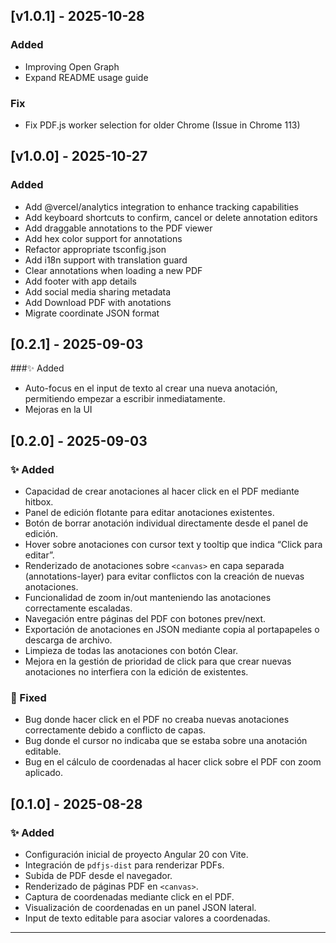 ## [v1.0.1] - 2025-10-28
### Added
- Improving Open Graph
- Expand README usage guide

### Fix
- Fix PDF.js worker selection for older Chrome (Issue in Chrome 113)

## [v1.0.0] - 2025-10-27
### Added
- Add @vercel/analytics integration to enhance tracking capabilities
- Add keyboard shortcuts to confirm, cancel or delete annotation editors
- Add draggable annotations to the PDF viewer
- Add hex color support for annotations
- Refactor appropriate tsconfig.json
- Add i18n support with translation guard
- Clear annotations when loading a new PDF
- Add footer with app details
- Add social media sharing metadata
- Add Download PDF with anotations
- Migrate coordinate JSON format

## [0.2.1] - 2025-09-03
###✨ Added
- Auto-focus en el input de texto al crear una nueva anotación, permitiendo empezar a escribir inmediatamente.
- Mejoras en la UI

## [0.2.0] - 2025-09-03
### ✨ Added
- Capacidad de crear anotaciones al hacer click en el PDF mediante hitbox.
- Panel de edición flotante para editar anotaciones existentes.
- Botón de borrar anotación individual directamente desde el panel de edición.
- Hover sobre anotaciones con cursor text y tooltip que indica “Click para editar”.
- Renderizado de anotaciones sobre `<canvas>` en capa separada (annotations-layer) para evitar conflictos con la creación de nuevas anotaciones.
- Funcionalidad de zoom in/out manteniendo las anotaciones correctamente escaladas.
- Navegación entre páginas del PDF con botones prev/next.
- Exportación de anotaciones en JSON mediante copia al portapapeles o descarga de archivo.
- Limpieza de todas las anotaciones con botón Clear.
- Mejora en la gestión de prioridad de click para que crear nuevas anotaciones no interfiera con la edición de existentes.
### 🐛 Fixed
- Bug donde hacer click en el PDF no creaba nuevas anotaciones correctamente debido a conflicto de capas.
- Bug donde el cursor no indicaba que se estaba sobre una anotación editable.
- Bug en el cálculo de coordenadas al hacer click sobre el PDF con zoom aplicado.

## [0.1.0] - 2025-08-28
### ✨ Added
- Configuración inicial de proyecto Angular 20 con Vite.
- Integración de `pdfjs-dist` para renderizar PDFs.
- Subida de PDF desde el navegador.
- Renderizado de páginas PDF en `<canvas>`.
- Captura de coordenadas mediante click en el PDF.
- Visualización de coordenadas en un panel JSON lateral.
- Input de texto editable para asociar valores a coordenadas.
---